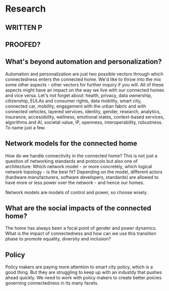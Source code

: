 # Research

## WRITTEN P
## PROOFED?

## What's beyond automation and personalization?

Automation and personalization are just two possible vectors through which connectedness enters the connected home. We'd like to throw into the mix some other aspects - other vectors for further inquiry if you will. All of these aspects might have an impact on the way we live with our connected homes and vice versa. Let's not forget about: health, privacy, data ownership, citizenship, EULAs and consumer rights, data mobility, smart city, connected car, mobility, engagement with the urban fabric and with connected vehicles, layered services, identity, gender, research, analytics, insurance, accessibility, wellness, emotional states, context-based services, algorithms and AI, societal value, IP, openness, interoperability, robustness. To name just a few.

## Network models for the connected home 

How do we handle connectivity in the connected home? This is not just a question of networking standards and protocols but also one of architecture: Which network model - or more concretely, which logical network topology - is the best fit? Depending on the model, different actors (hardware manufacturers, software developers, standards) are allowed to have more or less power over the network - and hence our homes.

Network models are models of control and power, so choose wisely. 

## What are the social impacts of the connected home?

The home has always been a focal point of gender and power dynamics. What is the impact of connectedness and how can we use this transition phase to promote equality, diversity and inclusion?

## Policy

Policy makers are paying more attention to smart city policy, which is a good thing. But they are struggling to keep up with an industdy that pushes ahead quickly. We need to work with policy makers to create better poicies governing connectedness in its many facets.
